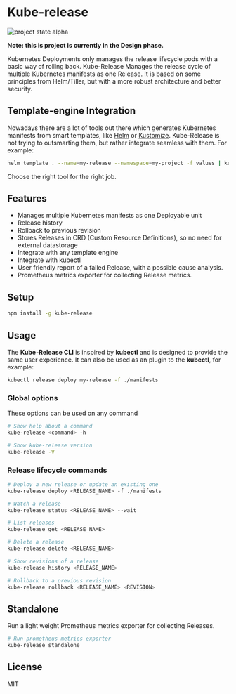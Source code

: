 # Kube-release
![project state alpha](https://img.shields.io/badge/project_state-alpha-red.svg)

**Note: this is project is currently in the Design phase.**

Kubernetes Deployments only manages the release lifecycle pods with a basic way of rolling back.
Kube-Release Manages the release cycle of multiple Kubernetes manifests as one Release. 
It is based on some principles from Helm/Tiller, but with a more robust architecture and better security.

## Template-engine Integration
Nowadays there are a lot of tools out there which generates Kubernetes manifests from smart templates, like [Helm](https://helm.sh) or [Kustomize](https://github.com/kubernetes-sigs/kustomize).
Kube-Release is not trying to outsmarting them, but rather integrate seamless with them. For example:
```bash
helm template . --name=my-release --namespace=my-project -f values | kube-release deploy my-release -f -
```
Choose the right tool for the right job.

## Features
* Manages multiple Kubernetes manifests as one Deployable unit
* Release history
* Rollback to previous revision
* Stores Releases in CRD (Custom Resource Definitions), so no need for external datastorage
* Integrate with any template engine
* Integrate with kubectl
* User friendly report of a failed Release, with a possible cause analysis.
* Prometheus metrics exporter for collecting Release metrics.

## Setup

```bash
npm install -g kube-release
```

## Usage
The **Kube-Release CLI** is inspired by **kubectl** and is designed to provide the same user experience.
It can also be used as an plugin to the **kubectl**, for example: 
```bash
kubectl release deploy my-release -f ./manifests
```

### Global options
These options can be used on any command
```bash
# Show help about a command
kube-release <command> -h

# Show kube-release version
kube-release -V
```

### Release lifecycle commands
```bash
# Deploy a new release or update an existing one
kube-release deploy <RELEASE_NAME> -f ./manifests

# Watch a release
kube-release status <RELEASE_NAME> --wait

# List releases
kube-release get <RELEASE_NAME>

# Delete a release
kube-release delete <RELEASE_NAME>

# Show revisions of a release
kube-release history <RELEASE_NAME>

# Rollback to a previous revision
kube-release rollback <RELEASE_NAME> <REVISION>
```

## Standalone
Run a light weight Prometheus metrics exporter for collecting Releases.
```bash
# Run prometheus metrics exporter
kube-release standalone
```


## License
MIT
